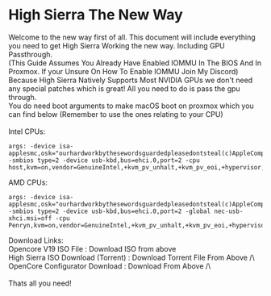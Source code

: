 # High Sierra The New Way 
Welcome to the new way first of all. 
This document will include everything you need to get High Sierra Working the new way. Including GPU Passthrough.<br>
(This Guide Assumes You Already Have Enabled IOMMU In The BIOS And In Proxmox. If your Unsure On How To Enable IOMMU Join My Discord) <br>
Because High Sierra Natively Supports Most NVIDIA GPUs we don't need any special patches which is great! All you need to do is pass the gpu through. <br /> 
You do need boot arguments to make macOS boot on proxmox which you can find below (Remember to use the ones relating to your CPU)<br> 
<br>
Intel CPUs:
```
args: -device isa-applesmc,osk="ourhardworkbythesewordsguardedpleasedontsteal(c)AppleComputerInc" -smbios type=2 -device usb-kbd,bus=ehci.0,port=2 -cpu host,kvm=on,vendor=GenuineIntel,+kvm_pv_unhalt,+kvm_pv_eoi,+hypervisor,+invtsc
```
AMD CPUs:
```
args: -device isa-applesmc,osk="ourhardworkbythesewordsguardedpleasedontsteal(c)AppleComputerInc" -smbios type=2 -device usb-kbd,bus=ehci.0,port=2 -global nec-usb-xhci.msi=off -cpu Penryn,kvm=on,vendor=GenuineIntel,+kvm_pv_unhalt,+kvm_pv_eoi,+hypervisor,+invtsc,+pcid,+ssse3,+sse4.2,+popcnt,+avx,+avx2,+aes,+fma,+fma4,+bmi1,+bmi2,+xsave,+xsaveopt,check
```
Download Links: <br>
Opencore V19 ISO File : Download ISO from above <br />
High Sierra ISO Download (Torrent) : Download Torrent File From Above /\ <br>
OpenCore Configurator Download : Download From Above /\ <br>
<br />
Thats all you need! <br>